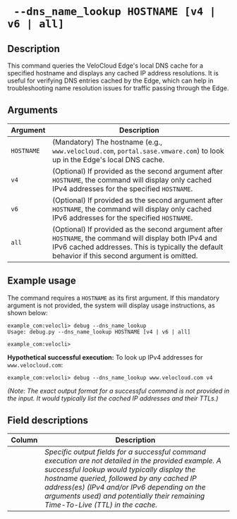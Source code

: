 # ` --dns_name_lookup HOSTNAME [v4 | v6 | all]`

## Description
This command queries the VeloCloud Edge's local DNS cache for a specified hostname and displays any cached IP address resolutions. It is useful for verifying DNS entries cached by the Edge, which can help in troubleshooting name resolution issues for traffic passing through the Edge.

## Arguments
| Argument   | Description                                                                                                                                                              |
|------------|--------------------------------------------------------------------------------------------------------------------------------------------------------------------------|
| `HOSTNAME` | (Mandatory) The hostname (e.g., `www.velocloud.com`, `portal.sase.vmware.com`) to look up in the Edge's local DNS cache.                                                     |
| `v4`       | (Optional) If provided as the second argument after `HOSTNAME`, the command will display only cached IPv4 addresses for the specified `HOSTNAME`.                            |
| `v6`       | (Optional) If provided as the second argument after `HOSTNAME`, the command will display only cached IPv6 addresses for the specified `HOSTNAME`.                            |
| `all`      | (Optional) If provided as the second argument after `HOSTNAME`, the command will display both IPv4 and IPv6 cached addresses. This is typically the default behavior if this second argument is omitted. |

## Example usage
The command requires a `HOSTNAME` as its first argument. If this mandatory argument is not provided, the system will display usage instructions, as shown below:
```
example_com:velocli> debug --dns_name_lookup
Usage: debug.py --dns_name_lookup HOSTNAME [v4 | v6 | all]

example_com:velocli>
```
**Hypothetical successful execution:**
To look up IPv4 addresses for `www.velocloud.com`:
```
example_com:velocli> debug --dns_name_lookup www.velocloud.com v4
```
*(Note: The exact output format for a successful command is not provided in the input. It would typically list the cached IP addresses and their TTLs.)*

## Field descriptions
| Column | Description |
|---|---|
|   |  *Specific output fields for a successful command execution are not detailed in the provided example. A successful lookup would typically display the hostname queried, followed by any cached IP address(es) (IPv4 and/or IPv6 depending on the arguments used) and potentially their remaining Time-To-Live (TTL) in the cache.* |